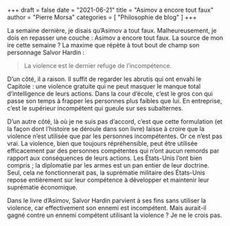 +++
draft       = false
date        = "2021-06-21"
title       = "Asimov a encore tout faux"
author      = "Pierre Morsa"
categories  = [ "Philosophie de blog" ]
+++

La semaine dernière, je disais qu’Asimov a tout faux. Malheureusement, je dois en repasser une couche : Asimov a encore tout faux. La source de mon ire cette semaine ? La maxime que répète à tout bout de champ son personnage Salvor Hardin :

> La violence est le dernier refuge de l’incompétence.

D’un côté, il a raison. Il suffit de regarder les abrutis qui ont envahi le Capitole : une violence gratuite qui ne peut masquer le manque total d’intelligence de leurs actions. Dans la cour d’école, c’est le gros con qui passe son temps à frapper les personnes plus faibles que lui. En entreprise, c’est le supérieur incompétent qui gueule sur ses subalternes.

D’un autre côté, là où je ne suis pas d’accord, c’est que cette formulation (et la façon dont l’histoire se déroule dans son livre) laisse à croire que la violence n’est utilisée que par les personnes incompétentes. Or ce n’est pas vrai. La violence, bien que toujours répréhensible, peut être utilisée efficacement par des personnes compétentes qui n’ont aucun remords par rapport aux conséquences de leurs actions. Les États-Unis l’ont bien compris ; la diplomatie par les armes est un pan entier de leur doctrine. Seul, cela ne fonctionnerait pas, la suprématie militaire des États-Unis repose entièrement sur leur compétence à développer et maintenir leur suprématie économique.

Dans le livre d’Asimov, Salvor Hardin parvient à ses fins sans utiliser la violence, car effectivement son ennemi est incompétent. Mais aurait-il gagné contre un ennemi compétent utilisant la violence ? Je ne le crois pas.